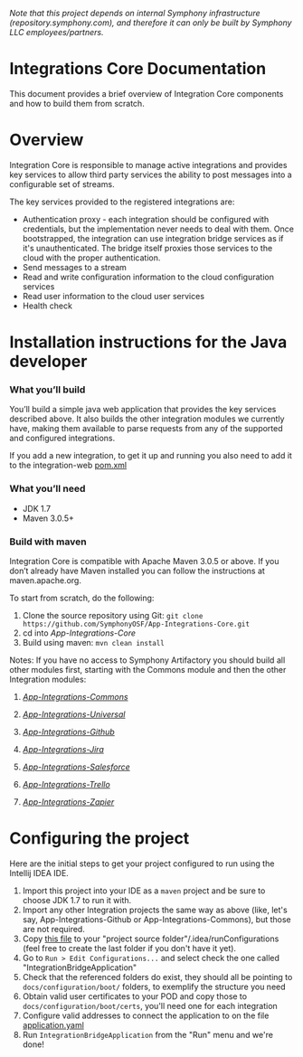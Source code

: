 _Note that this project depends on internal Symphony infrastructure (repository.symphony.com), and therefore it can only be built by Symphony LLC employees/partners._

# Integrations Core Documentation

This document provides a brief overview of Integration Core components and how to build them from scratch.

# Overview

Integration Core is responsible to manage active integrations and provides key services to allow third party
services the ability to post messages into a configurable set of streams.

The key services provided to the registered integrations are:

* Authentication proxy - each integration should be configured with credentials, but the implementation never needs
to deal with them.  Once bootstrapped, the integration can use integration bridge services as if it's unauthenticated.
The bridge itself proxies those services to the cloud with the proper authentication.
* Send messages to a stream
* Read and write configuration information to the cloud configuration services
* Read user information to the cloud user services
* Health check

# Installation instructions for the Java developer

### What you’ll build
You’ll build a simple java web application that provides the key services described above.
It also builds the other integration modules we currently have, making them available to parse requests from any of the supported and configured integrations.

If you add a new integration, to get it up and running you also need to add it to the integration-web [pom.xml](integration-web/pom.xml)

### What you’ll need
* JDK 1.7
* Maven 3.0.5+

### Build with maven
Integration Core is compatible with Apache Maven 3.0.5 or above. If you don’t already have Maven installed you can follow the instructions at maven.apache.org.

To start from scratch, do the following:

1. Clone the source repository using Git: `git clone https://github.com/SymphonyOSF/App-Integrations-Core.git`
2. cd into _App-Integrations-Core_
3. Build using maven: `mvn clean install`

Notes: If you have no access to Symphony Artifactory you should build all other modules first, starting with the Commons module and then the other Integration modules:

1. [_App-Integrations-Commons_](https://github.com/symphonyoss/App-Integrations-Commons) 

2. [_App-Integrations-Universal_](https://github.com/symphonyoss/App-Integrations-Universal)

3. [_App-Integrations-Github_](https://github.com/symphonyoss/App-Integrations-Github)

4. [_App-Integrations-Jira_](https://github.com/symphonyoss/App-Integrations-Jira)

5. [_App-Integrations-Salesforce_](https://github.com/symphonyoss/App-Integrations-Salesforce)

6. [_App-Integrations-Trello_](https://github.com/symphonyoss/App-Integrations-Trello)

7. [_App-Integrations-Zapier_](https://github.com/symphonyoss/App-Integrations-Zapier)

# Configuring the project
Here are the initial steps to get your project configured to run using the Intellij IDEA IDE.

1. Import this project into your IDE as a ``maven`` project and be sure to choose JDK 1.7 to run it with.
2. Import any other Integration projects the same way as above (like, let's say, App-Integrations-Github or App-Integrations-Commons), but those are not required.
3. Copy [this file](docs/configuration/idea/IntegrationBridgeApplication.xml) to your "project source folder"/.idea/runConfigurations (feel free to create the last folder if you don't have it yet).
4. Go to ``Run > Edit Configurations...`` and select check the one called "IntegrationBridgeApplication"
5. Check that the referenced folders do exist, they should all be pointing to ``docs/configuration/boot/`` folders, to exemplify the structure you need
6. Obtain valid user certificates to your POD and copy those to ``docs/configuration/boot/certs``, you'll need one for each integration
7. Configure valid addresses to connect the application to on the file [application.yaml](docs/configuration/boot/application.yaml)
8. Run ``IntegrationBridgeApplication`` from the "Run" menu and we're done!